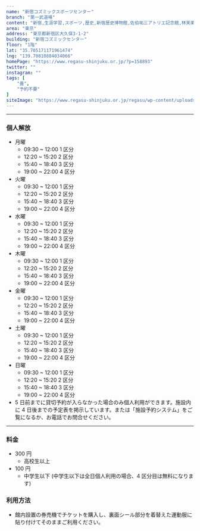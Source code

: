 ```yaml
---
name: "新宿コズミックスポーツセンター"
branch: "第一武道場"
content: "新宿,生涯学習,スポーツ,歴史,新宿歴史博物館,佐伯祐三アトリエ記念館,林芙美子記念館,生涯学習館,文化,国際交流,ギャラリーオーガードみるっく,新宿シティーハーフマラソン,区民健康マラソン,多文化共生プラザ,観光,子供,地域,ホール,新宿コズミックセンター,新宿文化センター,新宿歴史博物館,レガス,新宿未来創造財団"
area: "東京"
address: "東京都新宿区大久保3-1-2"
building: "新宿コズミックセンター"
floor: "1階"
lat: "35.705171171961474"
lng: "139.70810884034066"
homePage: "https://www.regasu-shinjuku.or.jp/?p=158893"
twitter: ""
instagram: ""
tags: [
    "畳", 
    "予約不要"
]
siteImage: "https://www.regasu-shinjuku.or.jp/regasu/wp-content/uploads/2010/12/photo-cos-1budou.jpg"
---
```


---

### 個人解放

- 月曜
  - 09:30 ~ 12:00 1 区分
  - 12:20 ~ 15:20 2 区分
  - 15:40 ~ 18:40 3 区分
  - 19:00 ~ 22:00 4 区分
- 火曜
  - 09:30 ~ 12:00 1 区分
  - 12:20 ~ 15:20 2 区分
  - 15:40 ~ 18:40 3 区分
  - 19:00 ~ 22:00 4 区分
- 水曜
  - 09:30 ~ 12:00 1 区分
  - 12:20 ~ 15:20 2 区分
  - 15:40 ~ 18:40 3 区分
  - 19:00 ~ 22:00 4 区分
- 木曜
  - 09:30 ~ 12:00 1 区分
  - 12:20 ~ 15:20 2 区分
  - 15:40 ~ 18:40 3 区分
  - 19:00 ~ 22:00 4 区分
- 金曜
  - 09:30 ~ 12:00 1 区分
  - 12:20 ~ 15:20 2 区分
  - 15:40 ~ 18:40 3 区分
  - 19:00 ~ 22:00 4 区分
- 土曜
  - 09:30 ~ 12:00 1 区分
  - 12:20 ~ 15:20 2 区分
  - 15:40 ~ 18:40 3 区分
  - 19:00 ~ 22:00 4 区分
- 日曜
  - 09:30 ~ 12:00 1 区分
  - 12:20 ~ 15:20 2 区分
  - 15:40 ~ 18:40 3 区分
  - 19:00 ~ 22:00 4 区分
- 5 日前までに貸切予約が入らなかった場合のみ個人利用ができます。施設内に 4 日後までの予定表を掲示しています。または「施設予約システム」をご覧になるか、お電話でお問合せください。

---

### 料金

- 300 円
  - 高校生以上
- 100 円
  - 中学生以下 (中学生以下は全日個人利用の場合、4 区分目は無料になります)

### 利用方法

- 館内設置の券売機でチケットを購入し、裏面シール部分を着替えた運動服に貼り付けてそのままご利用ください。
